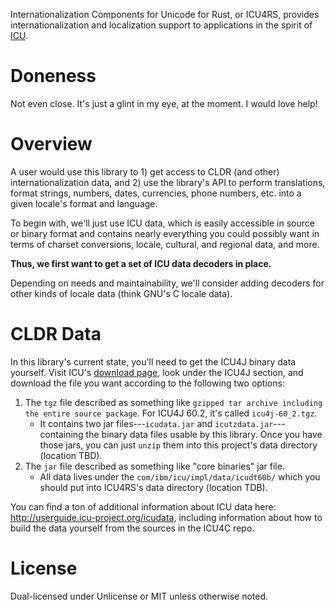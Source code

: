 Internationalization Components for Unicode for Rust, or ICU4RS,
provides internationalization and localization support to applications
in the spirit of [ICU].

# Doneness

Not even close. It's just a glint in my eye, at the moment. I would love
help!

# Overview

A user would use this library to 1) get access to CLDR (and other)
internationalization data, and 2) use the library's API to perform
translations, format strings, numbers, dates, currencies, phone numbers,
etc. into a given locale's format and language.

To begin with, we'll just use ICU data, which is easily accessible in
source or binary format and contains nearly everything you could
possibly want in terms of charset conversions, locale, cultural, and
regional data, and more.

**Thus, we first want to get a set of ICU data decoders in place.**

Depending on needs and maintainability, we'll consider adding decoders
for other kinds of locale data (think GNU's C locale data).

# CLDR Data

In this library's current state, you'll need to get the ICU4J binary
data yourself. Visit ICU's [download page], look under the ICU4J
section, and download the file you want according to the following two
options:

  1. The `tgz` file described as something like `gzipped tar archive
  including the entire source package`. For ICU4J 60.2, it's called
  `icu4j-60_2.tgz`.
      - It contains two jar files---`icudata.jar` and
      `icutzdata.jar`---containing the binary data files usable by this
      library. Once you have those jars, you can just `unzip` them into
      this project's data directory (location TBD).
  1. The `jar` file described as something like "core binaries" jar
  file.
      - All data lives under the `com/ibm/icu/impl/data/icudt60b/` which
      you should put into ICU4RS's data directory (location TDB).

You can find a ton of additional information about ICU data here:
http://userguide.icu-project.org/icudata, including information about
how to build the data yourself from the sources in the ICU4C repo.

# License

Dual-licensed under Unlicense or MIT unless otherwise noted.

[ICU]: https://www.icu-project.org
[download page]: http://site.icu-project.org/download/60
